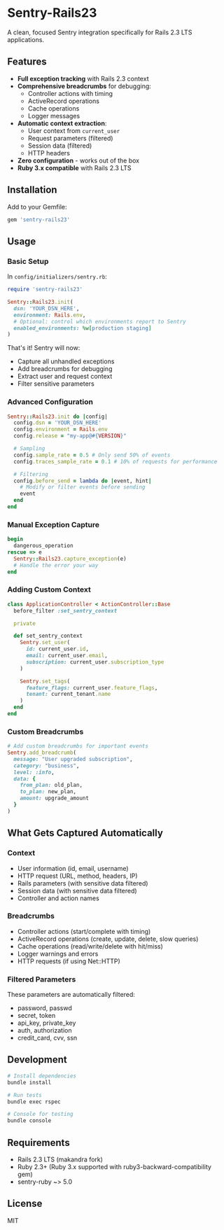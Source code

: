# Sentry-Rails23

A clean, focused Sentry integration specifically for Rails 2.3 LTS applications.

## Features

- **Full exception tracking** with Rails 2.3 context
- **Comprehensive breadcrumbs** for debugging:
  - Controller actions with timing
  - ActiveRecord operations
  - Cache operations
  - Logger messages
- **Automatic context extraction**:
  - User context from `current_user`
  - Request parameters (filtered)
  - Session data (filtered)
  - HTTP headers
- **Zero configuration** - works out of the box
- **Ruby 3.x compatible** with Rails 2.3 LTS

## Installation

Add to your Gemfile:

```ruby
gem 'sentry-rails23'
```

## Usage

### Basic Setup

In `config/initializers/sentry.rb`:

```ruby
require 'sentry-rails23'

Sentry::Rails23.init(
  dsn: 'YOUR_DSN_HERE',
  environment: Rails.env,
  # Optional: control which environments report to Sentry
  enabled_environments: %w[production staging]
)
```

That's it! Sentry will now:
- Capture all unhandled exceptions
- Add breadcrumbs for debugging
- Extract user and request context
- Filter sensitive parameters

### Advanced Configuration

```ruby
Sentry::Rails23.init do |config|
  config.dsn = 'YOUR_DSN_HERE'
  config.environment = Rails.env
  config.release = "my-app@#{VERSION}"

  # Sampling
  config.sample_rate = 0.5 # Only send 50% of events
  config.traces_sample_rate = 0.1 # 10% of requests for performance

  # Filtering
  config.before_send = lambda do |event, hint|
    # Modify or filter events before sending
    event
  end
end
```

### Manual Exception Capture

```ruby
begin
  dangerous_operation
rescue => e
  Sentry::Rails23.capture_exception(e)
  # Handle the error your way
end
```

### Adding Custom Context

```ruby
class ApplicationController < ActionController::Base
  before_filter :set_sentry_context

  private

  def set_sentry_context
    Sentry.set_user(
      id: current_user.id,
      email: current_user.email,
      subscription: current_user.subscription_type
    )

    Sentry.set_tags(
      feature_flags: current_user.feature_flags,
      tenant: current_tenant.name
    )
  end
end
```

### Custom Breadcrumbs

```ruby
# Add custom breadcrumbs for important events
Sentry.add_breadcrumb(
  message: "User upgraded subscription",
  category: "business",
  level: :info,
  data: {
    from_plan: old_plan,
    to_plan: new_plan,
    amount: upgrade_amount
  }
)
```

## What Gets Captured Automatically

### Context
- User information (id, email, username)
- HTTP request (URL, method, headers, IP)
- Rails parameters (with sensitive data filtered)
- Session data (with sensitive data filtered)
- Controller and action names

### Breadcrumbs
- Controller actions (start/complete with timing)
- ActiveRecord operations (create, update, delete, slow queries)
- Cache operations (read/write/delete with hit/miss)
- Logger warnings and errors
- HTTP requests (if using Net::HTTP)

### Filtered Parameters
These parameters are automatically filtered:
- password, passwd
- secret, token
- api_key, private_key
- auth, authorization
- credit_card, cvv, ssn

## Development

```bash
# Install dependencies
bundle install

# Run tests
bundle exec rspec

# Console for testing
bundle console
```

## Requirements

- Rails 2.3 LTS (makandra fork)
- Ruby 2.3+ (Ruby 3.x supported with ruby3-backward-compatibility gem)
- sentry-ruby ~> 5.0

## License

MIT